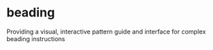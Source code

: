 # beading
Providing a visual, interactive pattern guide and interface for complex beading instructions
